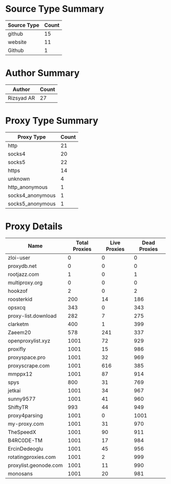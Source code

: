 # Source Type Summary

| Source Type | Count |
|-------------|-------|
| github | 15 |
| website | 11 |
| Github | 1 |


# Author Summary

| Author | Count |
|--------|-------|
| Rizsyad AR | 27 |


# Proxy Type Summary

| Proxy Type | Count |
|------------|-------|
| http | 21 |
| socks4 | 20 |
| socks5 | 22 |
| https | 14 |
| unknown | 4 |
| http_anonymous | 1 |
| socks4_anonymous | 1 |
| socks5_anonymous | 1 |


# Proxy Details

| Name | Total Proxies | Live Proxies | Dead Proxies |
|------|---------------|--------------|---------------|
| zloi-user | 0 | 0 | 0 |
| proxydb.net | 0 | 0 | 0 |
| rootjazz.com | 1 | 0 | 1 |
| multiproxy.org | 0 | 0 | 0 |
| hookzof | 2 | 0 | 2 |
| roosterkid | 200 | 14 | 186 |
| opsxcq | 343 | 0 | 343 |
| proxy-list.download | 282 | 7 | 275 |
| clarketm | 400 | 1 | 399 |
| Zaeem20 | 578 | 241 | 337 |
| openproxylist.xyz | 1001 | 72 | 929 |
| proxifly | 1001 | 15 | 986 |
| proxyspace.pro | 1001 | 32 | 969 |
| proxyscrape.com | 1001 | 616 | 385 |
| mmppx12 | 1001 | 87 | 914 |
| spys | 800 | 31 | 769 |
| jetkai | 1001 | 34 | 967 |
| sunny9577 | 1001 | 41 | 960 |
| ShiftyTR | 993 | 44 | 949 |
| proxy4parsing | 1001 | 0 | 1001 |
| my-proxy.com | 1001 | 31 | 970 |
| TheSpeedX | 1001 | 90 | 911 |
| B4RC0DE-TM | 1001 | 17 | 984 |
| ErcinDedeoglu | 1001 | 45 | 956 |
| rotatingproxies.com | 1001 | 2 | 999 |
| proxylist.geonode.com | 1001 | 11 | 990 |
| monosans | 1001 | 20 | 981 |
